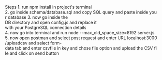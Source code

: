 Steps
1. run npm install in project's terminal 
2. go inside schema/database.sql and copy SQL query and paste inside your database
3. now go inside the DB directory and open config.js and replace it with your PostgreSQL connection details
4. now go into terminal and run node --max_old_space_size=8192 server.js
5. now open postman and select post request and enter URL localhost:3000/uploadcsv and select form-data tab and enter csvfile in key and chose file option and upload the CSV file and click on send button